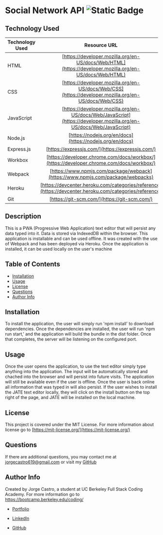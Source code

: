 # Social Network API ![Static Badge](https://img.shields.io/badge/license-MIT-blue)

## Technology Used

| Technology Used |                                                    Resource URL                                                    |
| --------------- | :----------------------------------------------------------------------------------------------------------------: |
| HTML            |       [https://developer.mozilla.org/en-US/docs/Web/HTML](https://developer.mozilla.org/en-US/docs/Web/HTML)       |
| CSS             |        [https://developer.mozilla.org/en-US/docs/Web/CSS](https://developer.mozilla.org/en-US/docs/Web/CSS)        |
| JavaScript      | [https://developer.mozilla.org/en-US/docs/Web/JavaScript](https://developer.mozilla.org/en-US/docs/Web/JavaScript) |
| Node.js         |                              [https://nodejs.org/en/docs](https://nodejs.org/en/docs)                              |
| Express.js      |                                  [https://expressjs.com/](https://expressjs.com/)                                  |
| Workbox         |              [https://developer.chrome.com/docs/workbox/](https://developer.chrome.com/docs/workbox/)              |
| Webpack         |                  [https://www.npmjs.com/package/webpack](https://www.npmjs.com/package/webpacks)                   |
| Heroku          |       [https://devcenter.heroku.com/categories/reference](https://devcenter.heroku.com/categories/reference)       |
| Git             |                                    [https://git-scm.com/](https://git-scm.com/)                                    |

## Description

This is a PWA (Progressive Web Application) text editor that will persist any data typed into it. Data is stored via IndexedDB within the browser. This application is installable and can be used offline. It was created with the use of Webpack and has been deployed via Heroku. Once the application is installed, it can be used locally on the user's machine

## Table of Contents

- [Installation](#installation)
- [Usage](#usage)
- [License](#license)
- [Questions](#questions)
- [Author Info](#author-info)

## Installation

To install the application, the user will simply run 'npm install' to download dependencies. Once the dependencies are installed, the user will run 'npm run start,' and the application will build the bundle in the dist folder. Once that completes, the server will be listening on the configured port.

## Usage

Once the user opens the application, to use the text editor simply type anything into the application. The input will be automatically stored and chached into the browser and will persist into future visits. The application will still be available even if the user is offline. Once the user is back online all information that was typed in will also persist. If the user wishes to install the JATE text editor locally, they will click on the install button on the top right of the page, and JATE will be installed on the local machine.

## License

This project is covered under the MIT License. For more information about license go to [https://mit-license.org/](https://mit-license.org/)

## Questions

If there are additional questions, you may contact me at jorgecastro619@gmail.com or visit my [GitHub](https://github.com/Jacastro619)

## Author Info

Created by Jorge Castro, a student at UC Berkeley Full Stack Coding Academy. For more information go to https://bootcamp.berkeley.edu/coding/

- [Portfolio](https://jacastro619.github.io/my-portfolio/)

- [LinkedIn](https://www.linkedin.com/in/jorge-castro-2a9545177/)

- [GitHub](https://www.linkedin.com/in/jorge-castro-2a9545177/)
